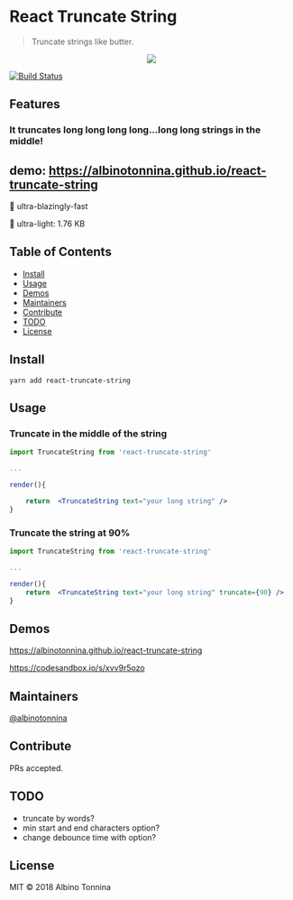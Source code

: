 # React Truncate String

> Truncate strings like butter.

<p align="center">
    <img src="https://img.ziggi.org/5Rjsznl9.png" />
</p>

[![Build Status](https://travis-ci.org/albinotonnina/react-truncate-string.svg?branch=master)](https://travis-ci.org/albinotonnina/react-truncate-string)

## Features

### It truncates long long long long...long long strings in the middle!

## demo: https://albinotonnina.github.io/react-truncate-string

🚀 ultra-blazingly-fast

🌈 ultra-light: 1.76 KB

## Table of Contents

- [Install](#install)
- [Usage](#usage)
- [Demos](#demos)
- [Maintainers](#maintainers)
- [Contribute](#contribute)
- [TODO](#todo)
- [License](#license)

## Install

```
yarn add react-truncate-string
```

## Usage

### Truncate in the middle of the string

```jsx
import TruncateString from 'react-truncate-string'

...

render(){

    return  <TruncateString text="your long string" />
}
```

### Truncate the string at 90%

```jsx
import TruncateString from 'react-truncate-string'

...

render(){
    return  <TruncateString text="your long string" truncate={90} />
}
```

## Demos

https://albinotonnina.github.io/react-truncate-string

https://codesandbox.io/s/xvv9r5ozo

## Maintainers

[@albinotonnina](https://github.com/albinotonnina)

## Contribute

PRs accepted.

## TODO

- truncate by words?
- min start and end characters option?
- change debounce time with option?

## License

MIT © 2018 Albino Tonnina
